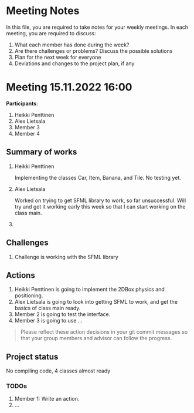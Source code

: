# Meeting Notes
In this file, you are required to take notes for your weekly meetings. 
In each meeting, you are required to discuss:

1. What each member has done during the week?
2. Are there challenges or problems? Discuss the possible solutions
3. Plan for the next week for everyone
4. Deviations and changes to the project plan, if any


# Meeting 15.11.2022 16:00

**Participants**: 
1. Heikki Penttinen
2. Alex Lietsala
3. Member 3
4. Member 4 

## Summary of works
1. Heikki Penttinen 
   
   Implementing the classes Car, Item, Banana, and Tile. No testing yet.

2. Alex Lietsala
   
   Worked on trying to get SFML library to work, so far unsuccessful. Will try and get it working early this week so that I can start working on the class main.
   
3. 

## Challenges

1. Challenge is working with the SFML library

## Actions
1. Heikki Penttinen is going to implement the 2DBox physics and positioning. 
2. Alex Lietsala is going to look into getting SFML to work, and get the basics of class main ready.
3. Member 2 is going to test the interface.
4. Member 3 is going to use ...

> Please reflect these action decisions in your git commit messages so that 
> your group members and advisor can follow the progress.

## Project status 
No compiling code, 4 classes almost ready

### TODOs
1. Member 1: Write an action.
2. ...